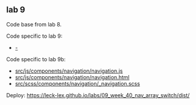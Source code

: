 ## lab 9

Code base from lab 8.

Code specific to lab 9:
- [-]()

Code specific to lab 9b:
- [src/js/components/navigation/navigation.js](https://github.com/leck-lex/labs/blob/main/09_week_40_nav_array_switch/src/js/components/navigation/navigation.js)
- [src/js/components/navigation/navigation.html](https://github.com/leck-lex/labs/blob/main/09_week_40_nav_array_switch/src/js/components/navigation/navigation.html)
- [src/scss/components/navigation/_navigation.scss](https://github.com/leck-lex/labs/blob/main/09_week_40_nav_array_switch/src/scss/components/navigation/_navigation.scss)

Deploy: https://leck-lex.github.io/labs/09_week_40_nav_array_switch/dist/